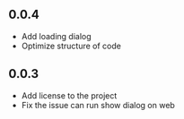 ## 0.0.4

* Add loading dialog
* Optimize structure of code

## 0.0.3

* Add license to the project
* Fix the issue can run show dialog on web